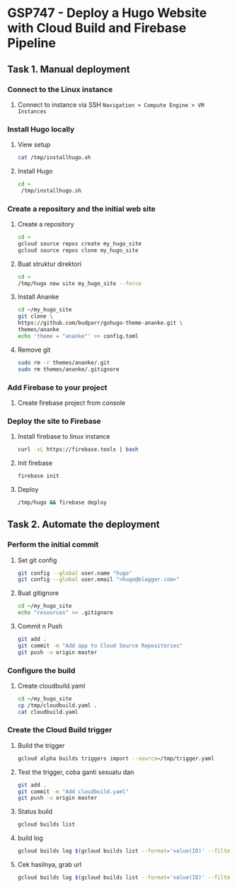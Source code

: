 # GSP747 - Deploy a Hugo Website with Cloud Build and Firebase Pipeline

## Task 1. Manual deployment

### Connect to the Linux instance

1. Connect to instance via SSH `Navigation > Compute Engine > VM Instances`

### Install Hugo locally

1. View setup

   ```bash
   cat /tmp/installhugo.sh
   ```

2. Install Hugo

   ```bash
   cd ~
    /tmp/installhugo.sh
   ```

### Create a repository and the initial web site

1. Create a repository

   ```bash
   cd ~
   gcloud source repos create my_hugo_site
   gcloud source repos clone my_hugo_site
   ```

2. Buat struktur direktori

   ```bash
   cd ~
   /tmp/hugo new site my_hugo_site --force
   ```

3. Install Ananke

   ```bash
   cd ~/my_hugo_site
   git clone \
   https://github.com/budparr/gohugo-theme-ananke.git \
   themes/ananke
   echo 'theme = "ananke"' >> config.toml
   ```

4. Remove git

   ```bash
   sudo rm -r themes/ananke/.git
   sudo rm themes/ananke/.gitignore
   ```

### Add Firebase to your project

1. Create firebase project from console

### Deploy the site to Firebase

1. Install firebase to linux instance

   ```bash
   curl -sL https://firebase.tools | bash
   ```

2. Init firebase

   ```bash
   firebase init
   ```

3. Deploy

   ```bash
   /tmp/hugo && firebase deploy
   ```

## Task 2. Automate the deployment

### Perform the initial commit

1. Set git config

   ```bash
   git config --global user.name "hugo"
   git config --global user.email "<hugo@blogger.com>"
   ```

2. Buat gitignore

   ```bash
   cd ~/my_hugo_site
   echo "resources" >> .gitignore
   ```

3. Commit n Push

   ```bash
   git add .
   git commit -m "Add app to Cloud Source Repositories"
   git push -u origin master
   ```

### Configure the build

1. Create cloudbuild.yaml

   ```bash
   cd ~/my_hugo_site
   cp /tmp/cloudbuild.yaml .
   cat cloudbuild.yaml
   ```

### Create the Cloud Build trigger

1. Build the trigger

   ```bash
   gcloud alpha builds triggers import --source=/tmp/trigger.yaml
   ```

2. Test the trigger, coba ganti sesuatu dan

   ```bash
   git add .
   git commit -m "Add cloudbuild.yaml"
   git push -u origin master
   ```

3. Status build

   ```bash
   gcloud builds list
   ```

4. build log

   ```bash
   gcloud builds log $(gcloud builds list --format='value(ID)' --filter=$(git rev-parse HEAD))
   ```

5. Cek hasilnya, grab url

   ```bash
   gcloud builds log $(gcloud builds list --format='value(ID)' --filter=$(git rev-parse HEAD)) | grep "Hosting URL"
   ```
